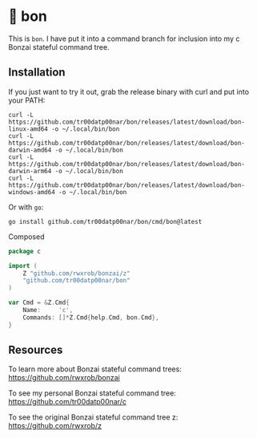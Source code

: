 # :deciduous_tree: bon

This is `bon`. I have put it into a command branch for inclusion into my c Bonzai stateful command tree.

## Installation

If you just want to try it out, grab the release binary with curl and put into your PATH:

```
curl -L https://github.com/tr00datp00nar/bon/releases/latest/download/bon-linux-amd64 -o ~/.local/bin/bon
curl -L https://github.com/tr00datp00nar/bon/releases/latest/download/bon-darwin-amd64 -o ~/.local/bin/bon
curl -L https://github.com/tr00datp00nar/bon/releases/latest/download/bon-darwin-arm64 -o ~/.local/bin/bon
curl -L https://github.com/tr00datp00nar/bon/releases/latest/download/bon-windows-amd64 -o ~/.local/bin/bon
```

Or with `go`:

```shell
go install github.com/tr00datp00nar/bon/cmd/bon@latest
```

Composed

```go
package c

import (
	Z "github.com/rwxrob/bonzai/z"
    "github.com/tr00datp00nar/bon"
)

var Cmd = &Z.Cmd{
	Name:     'c',
    Commands: []*Z.Cmd{help.Cmd, bon.Cmd},
}
```

## Resources

To learn more about Bonzai stateful command trees: https://github.com/rwxrob/bonzai

To see my personal Bonzai stateful command tree: https://github.com/tr00datp00nar/c

To see the original Bonzai stateful command tree z: https://github.com/rwxrob/z
